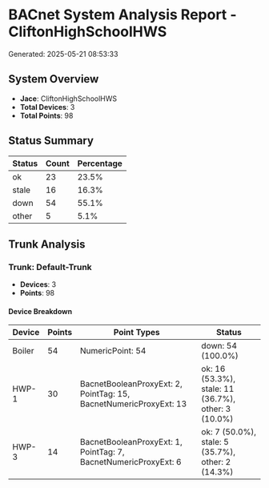 # BACnet System Analysis Report - CliftonHighSchoolHWS

Generated: 2025-05-21 08:53:33

## System Overview

- **Jace**: CliftonHighSchoolHWS
- **Total Devices**: 3
- **Total Points**: 98

## Status Summary

| Status | Count | Percentage |
|--------|-------|------------|
| ok | 23 | 23.5% |
| stale | 16 | 16.3% |
| down | 54 | 55.1% |
| other | 5 | 5.1% |

## Trunk Analysis

### Trunk: Default-Trunk

- **Devices**: 3
- **Points**: 98

#### Device Breakdown

| Device | Points | Point Types | Status |
|--------|--------|-------------|--------|
| Boiler | 54 | NumericPoint: 54 | down: 54 (100.0%) |
| HWP-1 | 30 | BacnetBooleanProxyExt: 2, PointTag: 15, BacnetNumericProxyExt: 13 | ok: 16 (53.3%), stale: 11 (36.7%), other: 3 (10.0%) |
| HWP-3 | 14 | BacnetBooleanProxyExt: 1, PointTag: 7, BacnetNumericProxyExt: 6 | ok: 7 (50.0%), stale: 5 (35.7%), other: 2 (14.3%) |


